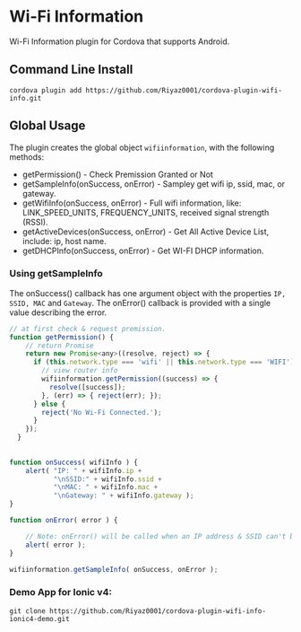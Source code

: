 Wi-Fi Information
=================

Wi-Fi Information plugin for Cordova that supports Android.

## Command Line Install

    cordova plugin add https://github.com/Riyaz0001/cordova-plugin-wifi-info.git

## Global Usage

The plugin creates the global object `wifiinformation`, with the following methods:

* getPermission() - Check Premission Granted or Not
* getSampleInfo(onSuccess, onError)  - Sampley get wifi ip, ssid, mac, or gateway.
* getWifiInfo(onSuccess, onError) - Full wifi information, like: LINK_SPEED_UNITS, FREQUENCY_UNITS, received signal strength (RSSI).
* getActiveDevices(onSuccess, onError) - Get All Active Device List, include: ip, host name.
* getDHCPInfo(onSuccess, onError) - Get WI-FI DHCP information.

### Using getSampleInfo
The onSuccess() callback has one argument object with the properties `IP, SSID, MAC` and `Gateway`. The onError() callback is provided with a single value describing the error.

```javascript
// at first check & request premission.
function getPermission() {
    // return Promise
    return new Promise<any>((resolve, reject) => {
      if (this.network.type === 'wifi' || this.network.type === 'WIFI') {
        // view router info
        wifiinformation.getPermission((success) => {
          resolve([success]);
        }, (err) => { reject(err); });
      } else {
        reject('No Wi-Fi Connected.');
      }
    });
  }
  
  
function onSuccess( wifiInfo ) {
    alert( "IP: " + wifiInfo.ip + 
           "\nSSID:" + wifiInfo.ssid + 
           "\nMAC: " + wifiInfo.mac + 
           "\nGateway: " + wifiInfo.gateway );
}

function onError( error ) {

    // Note: onError() will be called when an IP address & SSID can't be found. eg WiFi is disabled.
    alert( error );
}

wifiinformation.getSampleInfo( onSuccess, onError );
```

### Demo App for Ionic v4:
`git clone https://github.com/Riyaz0001/cordova-plugin-wifi-info-ionic4-demo.git`


